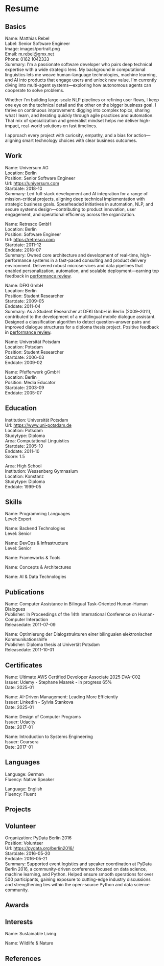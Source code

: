 # Resume

## Basics

Name: Matthias Rebel  
Label: Senior Software Engineer  
Image: images/portrait.png  
Email: m.rebel@gmx.net  
Phone: 0162 1042333  
Summary: I'm a passionate software developer who pairs deep technical expertise with a wide strategic lens. My background in computational linguistics lets me weave human-language technologies, machine learning, and AI into products that engage users and unlock new value. I'm currently diving into multi-agent systems—exploring how autonomous agents can cooperate to solve problems.

Whether I'm building large-scale NLP pipelines or refining user flows, I keep one eye on the technical detail and the other on the bigger business goal. I thrive on continuous improvement: digging into complex topics, sharing what I learn, and iterating quickly through agile practices and automation. That mix of specialization and generalist mindset helps me deliver high-impact, real-world solutions on fast timelines.

I approach every project with curiosity, empathy, and a bias for action—aligning smart technology choices with clear business outcomes.  

## Work

Name: Universum AG  
Location: Berlin  
Position: Senior Software Engineer  
Url: https://universum.com  
Startdate: 2018-10  
Summary: Led full-stack development and AI integration for a range of mission-critical projects, aligning deep technical implementation with strategic business goals. Spearheaded initiatives in automation, NLP, and secure systems design—contributing to product innovation, user engagement, and operational efficiency across the organization.  

Name: Retresco GmbH  
Location: Berlin  
Position: Software Engineer  
Url: https://retresco.com  
Startdate: 2011-12  
Enddate: 2018-07  
Summary: Owned core architecture and development of real-time, high-performance systems in a fast-paced consulting and product delivery environment. Delivered robust microservices and data pipelines that enabled personalization, automation, and scalable deployment—earning top feedback in [performance review](/data/rtr.pdf).  

Name: DFKI GmbH  
Location: Berlin  
Position: Student Researcher  
Startdate: 2009-05  
Enddate: 2011-04  
Summary: As a Student Researcher at DFKI GmbH in Berlin (2009–2011), contributed to the development of a multilingual mobile dialogue assistant. Designed a classification algorithm to detect question–answer pairs and improved dialogue structures for a diploma thesis project. Positive feedback in [performance review](/data/dfki.pdf).  

Name: Universität Potsdam  
Location: Potsdam  
Position: Student Researcher  
Startdate: 2006-03  
Enddate: 2009-02  

Name: Pfefferwerk gGmbH  
Location: Berlin  
Position: Media Educator  
Startdate: 2003-09  
Enddate: 2005-07  


## Education

Institution: Universität Potsdam  
Url: https://www.uni-potsdam.de  
Location: Potsdam  
Studytype: Diploma  
Area: Computational Linguistics  
Startdate: 2005-10  
Enddate: 2011-10  
Score: 1.5  

Area: High School  
Institution: Wessenberg Gymnasium  
Location: Konstanz  
Studytype: Diploma  
Enddate: 1999-05  


## Skills

Name: Programming Languages  
Level: Expert  

Name: Backend Technologies  
Level: Senior  

Name: DevOps & Infrastructure  
Level: Senior  

Name: Frameworks & Tools  

Name: Concepts & Architectures  

Name: AI & Data Technologies  


## Publications

Name: Computer Assistance in Bilingual Task-Oriented Human-Human Dialogues  
Publisher: In Proceedings of the 14th International Conference on Human-Computer Interaction  
Releasedate: 2011-07-09  

Name: Optimierung der Dialogstrukturen einer bilingualen elektronischen Kommunikationshilfe  
Publisher: Diploma thesis at Univertät Potsdam  
Releasedate: 2011-10-01  


## Certificates

Name: Ultimate AWS Certified Developer Associate 2025 DVA-C02  
Issuer: Udemy - Stephane Maarek - in progress 65%  
Date: 2025-01  

Name: AI-Driven Management: Leading More Efficiently  
Issuer: LinkedIn - Sylvia Stankova  
Date: 2025-01  

Name: Design of Computer Programs  
Issuer: Udacity  
Date: 2017-01  

Name: Introduction to Systems Engineering  
Issuer: Coursera  
Date: 2017-01  


## Languages

Language: German  
Fluency: Native Speaker  

Language: English  
Fluency: Fluent  


## Projects


## Volunteer

Organization: PyData Berlin 2016  
Position: Volunteer  
Url: https://pydata.org/berlin2016/  
Startdate: 2016-05-20  
Enddate: 2016-05-21  
Summary: Supported event logistics and speaker coordination at PyData Berlin 2016, a community-driven conference focused on data science, machine learning, and Python. Helped ensure smooth operations for over 500 participants, gaining exposure to cutting-edge industry discussions and strengthening ties within the open-source Python and data science community.  


## Awards


## Interests

Name: Sustainable Living  

Name: Wildlife & Nature  


## References

